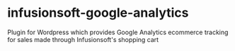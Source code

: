 infusionsoft-google-analytics
=============================

Plugin for Wordpress which provides Google Analytics ecommerce tracking for sales made through Infusionsoft's shopping cart
